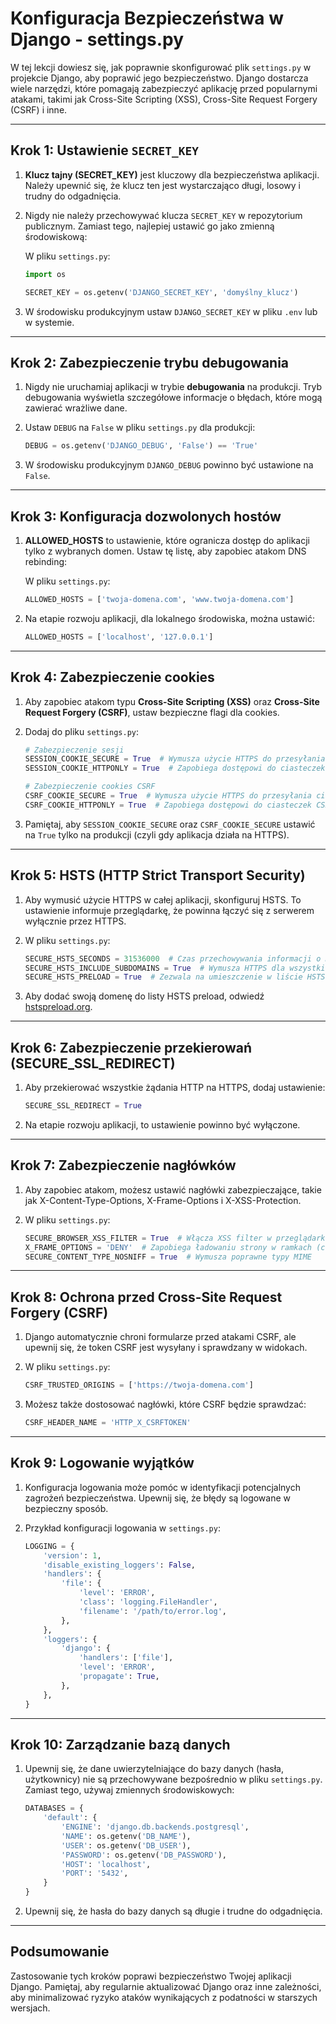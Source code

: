 # Konfiguracja Bezpieczeństwa w Django - settings.py

W tej lekcji dowiesz się, jak poprawnie skonfigurować plik `settings.py` w projekcie Django, aby poprawić jego bezpieczeństwo. Django dostarcza wiele narzędzi, które pomagają zabezpieczyć aplikację przed popularnymi atakami, takimi jak Cross-Site Scripting (XSS), Cross-Site Request Forgery (CSRF) i inne.

---

## Krok 1: Ustawienie `SECRET_KEY`

1. **Klucz tajny (SECRET_KEY)** jest kluczowy dla bezpieczeństwa aplikacji. Należy upewnić się, że klucz ten jest wystarczająco długi, losowy i trudny do odgadnięcia.
2. Nigdy nie należy przechowywać klucza `SECRET_KEY` w repozytorium publicznym. Zamiast tego, najlepiej ustawić go jako zmienną środowiskową:

   W pliku `settings.py`:

   ```python
   import os

   SECRET_KEY = os.getenv('DJANGO_SECRET_KEY', 'domyślny_klucz')
   ```

3. W środowisku produkcyjnym ustaw `DJANGO_SECRET_KEY` w pliku `.env` lub w systemie.

---

## Krok 2: Zabezpieczenie trybu debugowania

1. Nigdy nie uruchamiaj aplikacji w trybie **debugowania** na produkcji. Tryb debugowania wyświetla szczegółowe informacje o błędach, które mogą zawierać wrażliwe dane.

2. Ustaw `DEBUG` na `False` w pliku `settings.py` dla produkcji:

   ```python
   DEBUG = os.getenv('DJANGO_DEBUG', 'False') == 'True'
   ```

3. W środowisku produkcyjnym `DJANGO_DEBUG` powinno być ustawione na `False`.

---

## Krok 3: Konfiguracja dozwolonych hostów

1. **ALLOWED_HOSTS** to ustawienie, które ogranicza dostęp do aplikacji tylko z wybranych domen. Ustaw tę listę, aby zapobiec atakom DNS rebinding:

   W pliku `settings.py`:

   ```python
   ALLOWED_HOSTS = ['twoja-domena.com', 'www.twoja-domena.com']
   ```

2. Na etapie rozwoju aplikacji, dla lokalnego środowiska, można ustawić:
   ```python
   ALLOWED_HOSTS = ['localhost', '127.0.0.1']
   ```

---

## Krok 4: Zabezpieczenie cookies

1. Aby zapobiec atakom typu **Cross-Site Scripting (XSS)** oraz **Cross-Site Request Forgery (CSRF)**, ustaw bezpieczne flagi dla cookies.

2. Dodaj do pliku `settings.py`:

   ```python
   # Zabezpieczenie sesji
   SESSION_COOKIE_SECURE = True  # Wymusza użycie HTTPS do przesyłania cookies sesji
   SESSION_COOKIE_HTTPONLY = True  # Zapobiega dostępowi do ciasteczek sesji z JavaScript

   # Zabezpieczenie cookies CSRF
   CSRF_COOKIE_SECURE = True  # Wymusza użycie HTTPS do przesyłania ciasteczek CSRF
   CSRF_COOKIE_HTTPONLY = True  # Zapobiega dostępowi do ciasteczek CSRF z JavaScript
   ```

3. Pamiętaj, aby `SESSION_COOKIE_SECURE` oraz `CSRF_COOKIE_SECURE` ustawić na `True` tylko na produkcji (czyli gdy aplikacja działa na HTTPS).

---

## Krok 5: HSTS (HTTP Strict Transport Security)

1. Aby wymusić użycie HTTPS w całej aplikacji, skonfiguruj HSTS. To ustawienie informuje przeglądarkę, że powinna łączyć się z serwerem wyłącznie przez HTTPS.

2. W pliku `settings.py`:

   ```python
   SECURE_HSTS_SECONDS = 31536000  # Czas przechowywania informacji o HTTPS (1 rok)
   SECURE_HSTS_INCLUDE_SUBDOMAINS = True  # Wymusza HTTPS dla wszystkich subdomen
   SECURE_HSTS_PRELOAD = True  # Zezwala na umieszczenie w liście HSTS preload
   ```

3. Aby dodać swoją domenę do listy HSTS preload, odwiedź [hstspreload.org](https://hstspreload.org/).

---

## Krok 6: Zabezpieczenie przekierowań (SECURE_SSL_REDIRECT)

1. Aby przekierować wszystkie żądania HTTP na HTTPS, dodaj ustawienie:

   ```python
   SECURE_SSL_REDIRECT = True
   ```

2. Na etapie rozwoju aplikacji, to ustawienie powinno być wyłączone.

---

## Krok 7: Zabezpieczenie nagłówków

1. Aby zapobiec atakom, możesz ustawić nagłówki zabezpieczające, takie jak X-Content-Type-Options, X-Frame-Options i X-XSS-Protection.

2. W pliku `settings.py`:
   ```python
   SECURE_BROWSER_XSS_FILTER = True  # Włącza XSS filter w przeglądarkach
   X_FRAME_OPTIONS = 'DENY'  # Zapobiega ładowaniu strony w ramkach (clickjacking)
   SECURE_CONTENT_TYPE_NOSNIFF = True  # Wymusza poprawne typy MIME
   ```

---

## Krok 8: Ochrona przed Cross-Site Request Forgery (CSRF)

1. Django automatycznie chroni formularze przed atakami CSRF, ale upewnij się, że token CSRF jest wysyłany i sprawdzany w widokach.

2. W pliku `settings.py`:

   ```python
   CSRF_TRUSTED_ORIGINS = ['https://twoja-domena.com']
   ```

3. Możesz także dostosować nagłówki, które CSRF będzie sprawdzać:
   ```python
   CSRF_HEADER_NAME = 'HTTP_X_CSRFTOKEN'
   ```

---

## Krok 9: Logowanie wyjątków

1. Konfiguracja logowania może pomóc w identyfikacji potencjalnych zagrożeń bezpieczeństwa. Upewnij się, że błędy są logowane w bezpieczny sposób.

2. Przykład konfiguracji logowania w `settings.py`:
   ```python
   LOGGING = {
       'version': 1,
       'disable_existing_loggers': False,
       'handlers': {
           'file': {
               'level': 'ERROR',
               'class': 'logging.FileHandler',
               'filename': '/path/to/error.log',
           },
       },
       'loggers': {
           'django': {
               'handlers': ['file'],
               'level': 'ERROR',
               'propagate': True,
           },
       },
   }
   ```

---

## Krok 10: Zarządzanie bazą danych

1. Upewnij się, że dane uwierzytelniające do bazy danych (hasła, użytkownicy) nie są przechowywane bezpośrednio w pliku `settings.py`. Zamiast tego, używaj zmiennych środowiskowych:

   ```python
   DATABASES = {
       'default': {
           'ENGINE': 'django.db.backends.postgresql',
           'NAME': os.getenv('DB_NAME'),
           'USER': os.getenv('DB_USER'),
           'PASSWORD': os.getenv('DB_PASSWORD'),
           'HOST': 'localhost',
           'PORT': '5432',
       }
   }
   ```

2. Upewnij się, że hasła do bazy danych są długie i trudne do odgadnięcia.

---

## Podsumowanie

Zastosowanie tych kroków poprawi bezpieczeństwo Twojej aplikacji Django. Pamiętaj, aby regularnie aktualizować Django oraz inne zależności, aby minimalizować ryzyko ataków wynikających z podatności w starszych wersjach.
